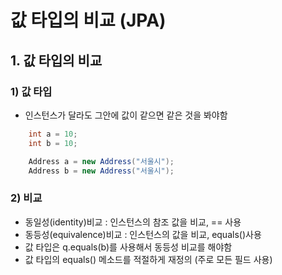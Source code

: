 # 값 타입의 비교 (JPA)

## 1. 값 타입의 비교

### 1) 값 타입

- 인스턴스가 달라도 그안에 값이 같으면 같은 것을 봐야함

```java
    int a = 10;
    int b = 10;

    Address a = new Address("서울시");
    Address b = new Address("서울시");
```

### 2) 비교

- 동일성(identity)비교 : 인스턴스의 참조 값을 비교, == 사용
- 동등성(equivalence)비교 : 인스턴스의 값을 비교, equals()사용
- 값 타입은 q.equals(b)를 사용해서 동등성 비교를 해야함
- 값 타입의 equals() 메소드를 적절하게 재정의 (주로 모든 필드 사용)
